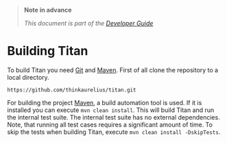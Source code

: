 > **Note in advance**
>
> *This document is part of the [Developer Guide](DeveloperGuide.md)*

# Building Titan

To build Titan you need [Git](http://git-scm.com/) and [Maven](http://maven.apache.org/). First of all clone the repository to a local directory. 

`https://github.com/thinkaurelius/titan.git`

For building the project [Maven](http://maven.apache.org/), a build automation tool is used. If it is installed you can execute `mvn clean install`. This will build Titan and run the internal test suite. The internal test suite has no external dependencies. Note, that running all test cases requires a significant amount of time. To skip the tests when building Titan, execute `mvn clean install -DskipTests`.

